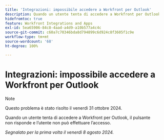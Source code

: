 ```yaml
---
title: 'Integrazioni: impossibile accedere a Workfront per Outlook'
description: Quando un utente tenta di accedere a Workfront per Outlook, il pulsante non risponde e l’utente non può effettuare l’accesso.
hidefromtoc: true
feature: Workfront Integrations and Apps
exl-id: 5ea65906-84c8-4aad-a4d9-a10b577a4c4c
source-git-commit: c60a7c70346bda8d794899c6d924c8f3605f1c9e
workflow-type: tm+mt
source-wordcount: '68'
ht-degree: 100%

---
```


# Integrazioni: impossibile accedere a Workfront per Outlook

>[!NOTE]
>
>Questo problema è stato risolto il venerdì 31 ottobre 2024.

Quando un utente tenta di accedere a Workfront per Outlook, il pulsante non risponde e l’utente non può effettuare l’accesso.

_Segnalato per la prima volta il venerdì 8 agosto 2024._
